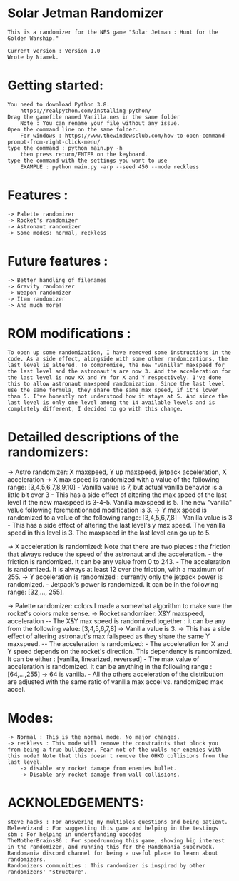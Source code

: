 # Solar Jetman Randomizer
    This is a randomizer for the NES game "Solar Jetman : Hunt for the Golden Warship."

    Current version : Version 1.0
    Wrote by Niamek.

# Getting started:
    You need to download Python 3.8.
        https://realpython.com/installing-python/
    Drag the gamefile named Vanilla.nes in the same folder
        Note : You can rename your file without any issue.
    Open the command line on the same folder.
        For windows : https://www.thewindowsclub.com/how-to-open-command-prompt-from-right-click-menu/
    type the command : python main.py -h
        then press return/ENTER on the keyboard.
    type the command with the settings you want to use
        EXAMPLE : python main.py -arp --seed 450 --mode reckless

# Features :
    -> Palette randomizer
    -> Rocket's randomizer
    -> Astronaut randomizer
    -> Some modes: normal, reckless

# Future features :
    -> Better handling of filenames
    -> Gravity randomizer
    -> Weapon randomizer
    -> Item randomizer
    -> And much more!

# ROM modifications :
    To open up some randomization, I have removed some instructions in the code. As a side effect, alongside with some other randomizations, the last level is altered. To compromise, the new "vanilla" maxspeed for the last level and the astronaut's are now 3. And the acceleration for the last level is now XX and YY for X and Y respectively. I've done this to allow astronaut maxspeed randomization. Since the last level use the same formula, they share the same max speed, if it's lower than 5. I've honestly not understood how it stays at 5. And since the last level is only one level among the 14 available levels and is completely different, I decided to go with this change.

# Detailled descriptions of the randomizers:
-> Astro randomizer: X maxspeed, Y up maxspeed, jetpack acceleration, X acceleration
-> X max speed is randomized with a value of the following range: [3,4,5,6,7,8,9,10]
    - Vanilla value is 7, but actual vanilla behavior is a little bit over 3
    - This has a side effect of altering the max speed of the last level if the new maxspeed is 3-4-5. Vanilla maxspeed is 5. The new "vanilla" value following forementionned modification is 3.
-> Y max speed is randomized to a value of the following range: [3,4,5,6,7,8]
    - Vanilla value is 3
    - This has a side effect of altering the last level's y max speed. The vanilla speed in this level is 3. The maxpseed in the last level can go up to 5.

-> X acceleration is randomized: Note that there are two pieces : the friction that always reduce the speed of the astronaut and the acceleration.
    - the friction is randomized. It can be any value from 0 to 243.
    - The acceleration is randomized. It is always at least 12 over the friction, with a maximum of 255.
-> Y acceleration is randomized : currently only the jetpack power is randomized.
    - Jetpack's power is randomized. It can be in the following range: [32,..., 255].

-> Palette randomizer: colors
I made a somewhat algorithm to make sure the rocket's colors make sense.
-> Rocket randomizer: X&Y maxspeed, acceleration
-- The X&Y max speed is randomized together : it can be any from the following value: [3,4,5,6,7,8]
    -> Vanilla value is 3.
    -> This has a side effect of altering astronaut's max fallspeed as they share the same Y maxspeed.
-- The acceleration is randomized:
    - The acceleration for X and Y speed depends on the rocket's direction. This dependency is randomized. It can be either : [vanilla, linearized, reversed]
    - The max value of acceleration is randomized. it can be anything in the following range : [64,...,255]
        -> 64 is vanilla.
    - All the others acceleration of the distribution are adjusted with the same ratio of vanilla max accel vs. randomized max accel.

# Modes:
    -> Normal : This is the normal mode. No major changes.
    -> reckless : This mode will remove the constraints that block you from being a true bulldozer. Fear not of the walls nor enemies with this mode! Note that this doesn't remove the OHKO collisions from the last level.
        -> disable any rocket damage from enemies bullet.
        -> Disable any rocket damage from wall collisions.


# ACKNOLEDGEMENTS:
    steve_hacks : For answering my multiples questions and being patient.
    MeleeWizard : For suggesting this game and helping in the testings
    sbm : For helping in understanding upcodes
    TheMotherBrains86 : For speedrunning this game, showing big interest in the randomizer, and running this for the Randomania superweek.
    Randomania discord channel for being a useful place to learn about randomizers.
    Randomizers communities : This randomizer is inspired by other randomizers' "structure".